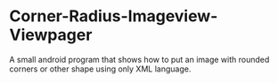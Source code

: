# Corner-Radius-Imageview-Viewpager
A small android program that shows how to put an image with rounded corners or other shape using only XML language.
